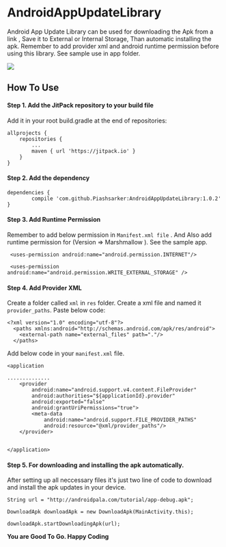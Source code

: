 # AndroidAppUpdateLibrary
Android App Update Library can be used for downloading the Apk from a link , Save it to External or Internal Storage, Than automatic installing the apk. Remember to add provider xml and android runtime permission before using this library. See sample use in app folder.

[![](https://jitpack.io/v/Piashsarker/AndroidAppUpdateLibrary.svg)](https://jitpack.io/#Piashsarker/AndroidAppUpdateLibrary)
## How To Use 
#### Step 1. Add the JitPack repository to your build file 

Add it in your root build.gradle at the end of repositories: </br> 


	allprojects {
		repositories {
			...
			maven { url 'https://jitpack.io' }
		}
	}
  
#### Step 2. Add the dependency

	dependencies {
	        compile 'com.github.Piashsarker:AndroidAppUpdateLibrary:1.0.2'
	}
  
  
#### Step 3. Add Runtime Permission 

Remember to add below  permission in `Manifest.xml file` . And Also add runtime permission for (Version => Marshmallow ). See the sample app. 

     <uses-permission android:name="android.permission.INTERNET"/>
  
     <uses-permission android:name="android.permission.WRITE_EXTERNAL_STORAGE" />
 
 ####  Step 4. Add Provider XML 
 Create a folder called `xml` in `res` folder. Create a xml file and named it `provider_paths`. Paste below code: 
 
    <?xml version="1.0" encoding="utf-8"?>
      <paths xmlns:android="http://schemas.android.com/apk/res/android">
        <external-path name="external_files" path="."/>
      </paths>
      
 Add below code in your `manifest.xml` file.    
 

    <application
      
	..............
        <provider
            android:name="android.support.v4.content.FileProvider"
            android:authorities="${applicationId}.provider"
            android:exported="false"
            android:grantUriPermissions="true">
            <meta-data
                android:name="android.support.FILE_PROVIDER_PATHS"
                android:resource="@xml/provider_paths"/>
        </provider>


    </application>

 
 #### Step 5. For downloading and installing the apk automatically.
 
 After setting up all neccessary files it's just two line of code to download and install the apk updates in your device. 
  	
	String url = "http://androidpala.com/tutorial/app-debug.apk";
	
	DownloadApk downloadApk = new DownloadApk(MainActivity.this);
       	
	downloadApk.startDownloadingApk(url);
 
 
 
 <b> You are Good To Go. Happy Coding </b> 
 
